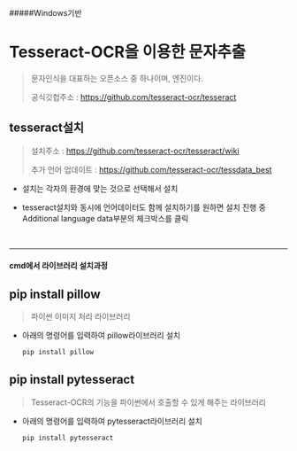 #####Windows기반

# Tesseract-OCR을 이용한 문자추출

> 문자인식을 대표하는 오픈소스 중  하나이며, 엔진이다.
>
> 공식깃헙주소 : https://github.com/tesseract-ocr/tesseract



## tesseract설치

> 설치주소  : https://github.com/tesseract-ocr/tesseract/wiki
>
> 추가 언어 업데이트 : https://github.com/tesseract-ocr/tessdata_best

- 설치는 각자의 환경에 맞는 것으로 선택해서 설치

- tesseract설치와 동시에 언어데이터도 함께 설치하기를 원하면 설치 진행 중 Additional language data부분의 체크박스를 클릭

  ​

------

#### cmd에서 라이브러리 설치과정

## pip install pillow

> 파이썬 이미지 처리 라이브러리

- 아래의 명령어를 입력하여 pillow라이브러리 설치

  ```bash
  pip install pillow
  ```



## pip install pytesseract

> Tesseract-OCR의 기능을 파이썬에서 호출할 수 있게 해주는 라이브러리

- 아래의 명령어를 입력하여 pytesseract라이브러리 설치

  ```bash
  pip install pytesseract
  ```

  ​

